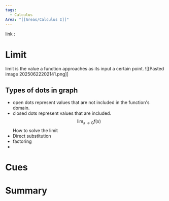```yaml
---
tags:
  - Calculus
Area: "[[Areas/Calculus I]]"
---
```

link : 
# Limit
limit is the value a function approaches as its input a certain point.
![[Pasted image 20250622202141.png]]
## Types of dots in graph
- open dots represent values that are not included in the function's domain.
- closed dots represent values that are included.
$$\lim_{x \to 0} f(x)$$
How to solve the limit
- Direct substitution
- factoring
- 
# Cues
# Summary
```

```